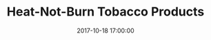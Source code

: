---
_external_link: https://www.healthline.com/health-news/will-consumers-warm-up-to-heat-not-burn-tobacco
archived_url: https://web.archive.org/web/20210616203419/https://www.healthline.com/health-news/will-consumers-warm-up-to-heat-not-burn-tobacco
article: Federal regulators are studying these products that heat tobacco rather than
  burn it. Manufacturers hope they can overtake e-cigarettes. Share on Pinterest A
  new tobacco product thats already popular overseas could overtake e-cigarettes in
  the United States. New research from San Diego State University predicts that "heat-not-burn"
  tobacco products could soon be flooding American markets. The authors warn that
  policymakers, anti-tobacco advocates, and the healthcare community need to be prepared
  for action when the products arrive. Heat-not-burn tobacco products are the latest
  iteration of electronic smoking. Unlike e-cigarettes and vaporizers, they dont rely
  on a nicotine-infused liquid ("e-juice"). Instead, they use actual tobacco thats
  heated to roughly 570degF (299degC) using a battery-powered heating element. The
  tobacco is kept below the temperature of combustion, creating an inhalable aerosol.
  Heat-not-burn products are currently unavailable in the United States. They are
  for sale in a series of test markets in Europe and Asia. The most robust market
  is in Japan, where theyve been available since 2014. Product under study in the
  U.S. An evaluation of Philip Morris Internationals IQOS, a heat-not-burn technology,
  is currently under way by the U.S. Food and Drug Administration (FDA) in the United
  States. However, the product must undergo rigorous review because its being brought
  to market as a " modified risk tobacco product ." Modified risk tobacco product
  (MRTP) is a designation given by the FDA that refers to "tobacco products that are
  sold or distributed for use to reduce harm or the risk of tobacco-related disease
  associated with commercially marketed tobacco products." To achieve this designation,
  an applicant must demonstrate that the product has the ability to "significantly
  reduce harm" and disease related to tobacco. It must also benefit overall health
  on a population level, accounting for individuals who dont use tobacco products.
  Whether or not the IQOS and other heat-not-burn products can meet this designation
  remains to be seen. The FDA will make their ruling on the product within the next
  two months. If approved, the IQOS would be the first device to carry an MRTP designation.
  Searching for answers Currently, theres a lack of information on heat-not-burn tobacco
  products. The study authors note that there are less than 30 studies in the medical
  literature on these devices. On account of this, they turned to nontraditional data,
  including Google search information to analyze growing interest in the product.
  "[Google searches] are probably a stronger indicator of interest than if you just
  asked on a survey," John Ayers, a lead study author and a research professor at
  San Diego State, told Healthline. "Here were observing people seeking out information
  on the product, potentially trying to buy the product." Ayers said looking at this
  kind of data before has previously been able to predict the rise of e-cigarettes,
  as well as other things such as movie and album sales. What theyve seen so far of
  heat-not-burn tobacco products gives every indication that they could be a phenomenon,
  dwarfing even e-cigarettes. According to the study, there are now about 6 to 7 million
  "heat-not-burn" Google searches in Japan each month. Two years ago, almost no one
  was searching for them online. "That growth rate eclipses anything else weve ever
  seen for any other tobacco product, including electronic cigarettes," said Ayers.
  Researchers said that given these trends, the potential for massive growth both
  in the United States and around the globe is likely. Why the product is popular
  The appeal of the product is manifold. It offers a novel new form of nicotine consumption
  that could be of interest to e-cigarette smokers. It also offers a distinct "throat-hit,"
  a physical sensation of smoking cigarettes, thats sometimes lacking in other vaporizers
  or e-cigarette models. However, the health implications of heat-not-burn products
  are still not well understood. "There are all these public health questions like
  'Can it be a cessation device? We dont know," said Ayers. "What are the harms of
  it? What are the harms of being exposed to the vapor? We dont know that." E-cigarettes,
  which have already been on the market for years, are still problematic. Researchers
  have yet to reach a conclusion on their overall effects on public health. While
  recent studies indicate that e-cigarettes are most likely a healthier option than
  traditional smoking, not all experts agree. The role of e-cigarettes as potential
  cessation devices is still debated. The allure of e-cigarettes for teens, especially
  on account of sweet, fruit, and candy flavored vaping liquids also remains particularly
  contentious.
date: '2017-10-18 17:00:00'
description: Federal regulators are studying these products that heat tobacco rather
  than burn it. Manufacturers hope they can overtake e-cigarettes.
headline: Heat-Not-Burn Tobacco Products
image:
  focal_point: Smart
original_url: https://www.healthline.com/health-news/will-consumers-warm-up-to-heat-not-burn-tobacco
outline_html: '<p><a data-event="Navigation|breadcrumb click|Health News|clicked"
  href="https://www.healthline.com/health-news"><h4>Health News</h4></a></p>

  <p>Federal regulators are studying these products that heat tobacco rather than
  burn it. Manufacturers hope they can overtake e-cigarettes.</p>

  <figure><picture><source media="(min-width: 1190px)" srcSet="//i0.wp.com/images-prod.healthline.com/hlcmsresource/images/News/public-policy/3163-girl_smoking-1296x728-header.jpg?w=1575
  750w"></source><source media="(min-width: 990px)" srcSet="//i0.wp.com/images-prod.healthline.com/hlcmsresource/images/News/public-policy/3163-girl_smoking-1296x728-header.jpg?w=1575
  750w"></source><source media="(min-width: 768px)" srcSet="//i0.wp.com/images-prod.healthline.com/hlcmsresource/images/News/public-policy/3163-girl_smoking-1296x728-header.jpg?w=1845
  879w"></source><img src="https://i0.wp.com/images-prod.healthline.com/hlcmsresource/images/News/public-policy/3163-girl_smoking-1296x728-header.jpg?w=1155&h=1528"></img></picture><a
  data-event="|Sharebar more|Pinterest" data-pin-custom="true" data-share-url="https://images-prod.healthline.com/hlcmsresource/images/News/public-policy/3163-girl_smoking-1296x728-header.jpg"
  href="https://www.pinterest.com/pin/create/button/?url=https%3A%2F%2Fwww.healthline.com%2Fhealth-news%2Fwill-consumers-warm-up-to-heat-not-burn-tobacco&media=https%3A%2F%2Fimages-prod.healthline.com%2Fhlcmsresource%2Fimages%2FNews%2Fpublic-policy%2F3163-girl_smoking-1296x728-header.jpg&description=Heat-Not-Burn%20Tobacco%20Products">Share
  on Pinterest</a></figure>

  <p>A new tobacco product that&rsquo;s already popular overseas could overtake e-cigarettes
  in the United States.</p>

  <p>New <a href="http://journals.plos.org/plosone/article?id=10.1371/journal.pone.0185735">research</a>
  from San Diego State University predicts that &ldquo;heat-not-burn&rdquo; tobacco
  products could soon be flooding American markets.</p>

  <p>The authors warn that policymakers, anti-tobacco advocates, and the healthcare
  community need to be prepared for action when the products arrive.</p>

  <p>Heat-not-burn tobacco products are the latest iteration of electronic smoking.</p>

  <p>Unlike e-cigarettes and vaporizers, they don&rsquo;t rely on a nicotine-infused
  liquid (&ldquo;e-juice&rdquo;).</p>

  <p>Instead, they use actual tobacco that&rsquo;s heated to roughly 570&deg;F (299&deg;C)
  using a battery-powered heating element.</p>

  <p>The tobacco is kept below the temperature of combustion, creating an inhalable
  aerosol.</p>

  <p>Heat-not-burn products are currently unavailable in the United States.</p>

  <p>They are for sale in a series of test markets in Europe and Asia. The most robust
  market is in Japan, where they&rsquo;ve been available since 2014.</p>

  <p>An evaluation of Philip Morris International&rsquo;s IQOS, a heat-not-burn technology,
  is currently under way by the U.S. Food and Drug Administration (FDA) in the United
  States.</p>

  <p>However, the product must undergo rigorous review because it&rsquo;s being brought
  to market as a &ldquo;<a href="https://www.fda.gov/downloads/TobaccoProducts/GuidanceComplianceRegulatoryInformation/UCM297751.pdf">modified
  risk tobacco product</a>.&rdquo;</p>

  <p>Modified risk tobacco product (MRTP) is a designation given by the FDA that refers
  to &ldquo;tobacco products that are sold or distributed for use to reduce harm or
  the risk of tobacco-related disease associated with commercially marketed tobacco
  products.&rdquo;</p>

  <p>To achieve this designation, an applicant must demonstrate that the product has
  the ability to &ldquo;significantly reduce harm&rdquo; and disease related to tobacco.</p>

  <p>It must also benefit overall health on a population level, accounting for individuals
  who don&rsquo;t use tobacco products.</p>

  <p>Whether or not the IQOS and other heat-not-burn products can meet this designation
  remains to be seen.</p>

  <p>The FDA will make their ruling on the product within the next <a href="http://www.chicagotribune.com/business/ct-smokeless-cigarette-iqos-20170814-story.html">two
  months</a>.</p>

  <p>If approved, the IQOS would be the first device to carry an MRTP designation.</p>

  <p>Currently, there&rsquo;s a lack of information on heat-not-burn tobacco products.</p>

  <p>The study authors note that there are less than 30 studies in the medical literature
  on these devices.</p>

  <p>On account of this, they turned to nontraditional data, including Google search
  information to analyze growing interest in the product.</p>

  <p>&ldquo;[Google searches] are probably a stronger indicator of interest than if
  you just asked on a survey,&rdquo; John Ayers, a lead study author and a research
  professor at San Diego State, told Healthline. &ldquo;Here we&rsquo;re observing
  people seeking out information on the product, potentially trying to buy the product.&rdquo;</p>

  <p>Ayers said looking at this kind of data before has previously been able to predict
  the rise of e-cigarettes, as well as other things such as movie and album sales.</p>

  <p>What they&rsquo;ve seen so far of heat-not-burn tobacco products gives every
  indication that they could be a phenomenon, dwarfing even e-cigarettes.</p>

  <p>According to the study, there are now about 6 to 7 million &ldquo;heat-not-burn&rdquo;
  Google searches in Japan each month. Two years ago, almost no one was searching
  for them online.</p>

  <p>&ldquo;That growth rate eclipses anything else we&rsquo;ve ever seen for any
  other tobacco product, including electronic cigarettes,&rdquo; said Ayers.</p>

  <p>Researchers said that given these trends, the potential for massive growth both
  in the United States and around the globe is likely.</p>

  <p>The appeal of the product is manifold.</p>

  <p>It offers a novel new form of nicotine consumption that could be of interest
  to e-cigarette smokers.</p>

  <p>It also offers a distinct &ldquo;throat-hit,&rdquo; a physical sensation of smoking
  cigarettes, that&rsquo;s sometimes lacking in other vaporizers or e-cigarette models.</p>

  <p>However, the health implications of heat-not-burn products are still not well
  understood.</p>

  <p>&ldquo;There are all these public health questions like &lsquo;Can it be a cessation
  device?&rsquo; We don&rsquo;t know,&rdquo; said Ayers. &ldquo;What are the harms
  of it? What are the harms of being exposed to the vapor? We don&rsquo;t know that.&rdquo;</p>

  <p>E-cigarettes, which have already been on the market for years, are still problematic.</p>

  <p>Researchers have yet to reach a conclusion on their overall effects on public
  health.</p>

  <p>While recent studies indicate that <a href="https://www.healthline.com/health-news/switching-to-e-cigarettes-can-lengthen-your-life">e-cigarettes
  are most likely a healthier option</a> than traditional smoking, not all experts
  agree.</p>

  <p>The role of e-cigarettes as potential cessation devices is still debated.</p>

  <p>The allure of e-cigarettes for teens, especially on account of sweet, fruit,
  and candy flavored vaping liquids also remains <a href="https://www.healthline.com/health-news/new-studies-conclude-e-cigarettes-are-not-healthy">particularly
  contentious</a>.</p>

  <p>Instead of trying to answer the myriad of health questions surrounding heat-not-burn
  tobacco, Ayers instead says his study is &ldquo;a call to action.&rdquo;</p>

  <p>&ldquo;Let&rsquo;s start studying it now and creating infrastructure to respond
  now,&rdquo; said Ayers. &ldquo;If we don&rsquo;t, then Phillip Morris is going to
  be setting the agenda when it comes to this product.&rdquo;</p>

  <p>Advocacy groups in the United States do seem to be aware of the potentially imminent
  arrival of heat-not-burn tobacco.</p>

  <p>Erika Sward, a spokesperson for the American Lung Association, told Healthline
  that they&rsquo;ve been following the development of these products since they came
  on the market in Japan.</p>

  <p>&ldquo;We assumed it was a matter of time before Philip Morris International
  would want to introduce the product into the U.S.,&rdquo; she said.</p>

  <p>While Sward wouldn&rsquo;t give a direct comment on the potential of the device
  (for harm or good), owing to a lack of research thus far, she says that they&rsquo;re
  following the FDA review closely.</p>

  <p>&ldquo;We look forward to a very thorough review of the data that we have, that
  the public has, as well as FDA doing a very careful review of how this product may
  impact the public health and whether or not ultimately it is appropriate to allow
  the product to be sold here in the states,&rdquo; said Sward.</p>'
outline_img: https://www.google.com/s2/favicons?domain=healthline.com
publication: Healthline
summary: New research from San Diego State University predicts that "heat-not-burn"
  tobacco products could soon be flooding American markets. Heat-not-burn tobacco
  products are the latest iteration of electronic smoking. However, the product must
  undergo rigorous review because its being brought to market as a " modified risk
  tobacco product ." Modified...
title: Heat-Not-Burn Tobacco Products

---